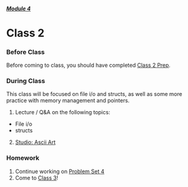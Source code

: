 ##### [Module 4](../../)

# Class 2

### Before Class

Before coming to class, you should have completed [Class 2 Prep](../class2-prep).

### During Class
This class will be focused on file i/o and structs, as well as some more practice with memory management and pointers.

1. Lecture / Q&A on the following topics:
  * File i/o
  * structs

2. [Studio: Ascii Art](../studios/ascii-art)

### Homework
1. Continue working on [Problem Set 4](../problem-set)
2. Come to [Class 3](../class3)!
